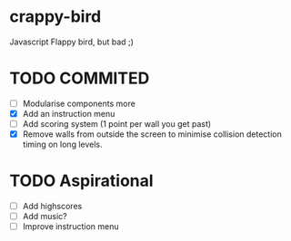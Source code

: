 # crappy-bird
Javascript Flappy bird, but bad ;)



# TODO COMMITED
- [ ] Modularise components more
- [x] Add an instruction menu
- [ ] Add scoring system (1 point per wall you get past)
- [x] Remove walls from outside the screen to minimise collision detection timing on long levels.

# TODO Aspirational
- [ ] Add highscores
- [ ] Add music?
- [ ] Improve instruction menu
